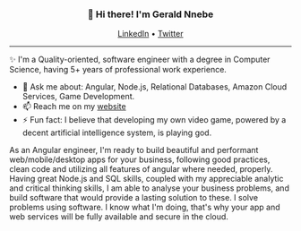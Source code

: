 <h3 align="center">👋 Hi there! I'm Gerald Nnebe</h3>
<p align="center">
  <a href="https://linkedin.com/in/geraldnnebe">LinkedIn</a> •
  <a href="https://twitter.com/Sabre_Foxx">Twitter</a>
</p>

---
✨ I'm a Quality-oriented, software engineer with a degree in Computer Science, having 5+ years of professional work experience.

- 💬 Ask me about: Angular, Node.js, Relational Databases, Amazon Cloud Services, Game Development.
- 📫 Reach me on my [website](https://www.sabrefoxx.com)
- ⚡ Fun fact: I believe that developing my own video game, powered by a decent artificial intelligence system, is playing god.

As an Angular engineer, I'm ready to build beautiful and performant web/mobile/desktop apps for your business, following good practices, clean code and utilizing all features of angular where needed, properly. Having great Node.js and SQL skills, coupled with my appreciable analytic and critical thinking skills, I am able to analyse your business problems, and build software that would provide a lasting solution to these. I solve problems using software. I know what I'm doing, that's why your app and web services will be fully available and secure in the cloud.

<!--
**SabreFoxx/SabreFoxx** is a ✨ _special_ ✨ repository because its `README.md` (this file) appears on your GitHub profile.

Here are some ideas to get you started:

- 🔭 I’m currently working on ...
- 🌱 I’m currently learning ...
- 👯 I’m looking to collaborate on ...
- 🤔 I’m looking for help with ...
- 💬 Ask me about ...
- 📫 How to reach me: ...
- 😄 Pronouns: ...
- ⚡ Fun fact: ...
-->
